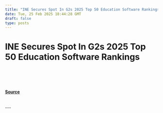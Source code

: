 ```yaml
---
title: "INE Secures Spot In G2s 2025 Top 50 Education Software Rankings"
date: Tue, 25 Feb 2025 18:44:28 GMT
draft: false
type: posts
---
```

# INE Secures Spot In G2s 2025 Top 50 Education Software Rankings

<br/>

<br/>

<br/>


#### [Source](https://hackernoon.com/ine-secures-spot-in-g2s-2025-top-50-education-software-rankings?source=rss)

<br/>
---

